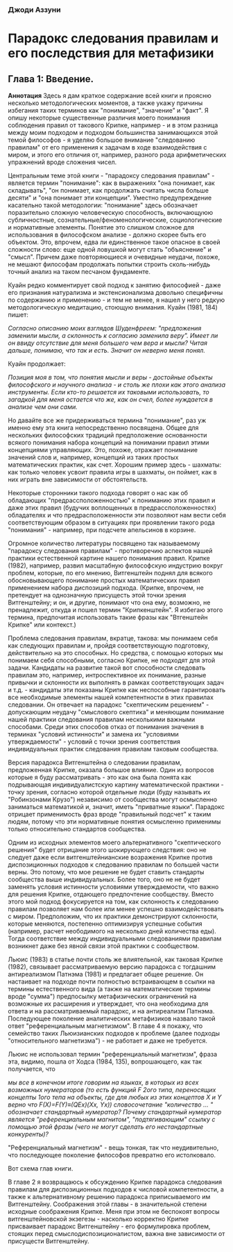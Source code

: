 ### Джоди Аззуни

# Парадокс следования правилам и его последствия для метафизики

## Глава 1: Введение.

**Аннотация** Здесь я дам краткое содержание всей книги и проясню несколько методологических моментов, а также укажу причины избегания таких терминов как "понимание", "значение" и "факт". Я опишу некоторые существенные различия моего понимания соблюдения правил от такового Крипке, например - и в этом разница между моим подходом и подходом большинства занимающихся этой темой философов - я уделяю большое внимание "следованию правилам" от его применения к задачам в ходе взаимодействия с миром, и этого его отличия от, например, разного рода арифметических упражнений вроде сложения чисел.

Центральным теме этой книги - "парадоксу следования правилам" - является термин "понимание": как в выражениях "она понимает, как складывать", "он понимает, как продолжать считать числа больше десяти" и "она понимает эти концепции". Уместно предупреждение касательно такой методологии: "понимание" здесь обозначает поразительно сложную человеческую способность, включающуюю субличностные, сознательные/феноменологические, социологические и нормативные элементы. Понятие это слишком сложное для использования в философском анализе - должно скорее быть его объектом. Это, впрочем, едва ли единственное такое опасное в своей сложности слово: еще одной ловушкой могут стать "объяснение" и "смысл". Причем даже повторяющиеся и очевидные неудачи, похоже, не мешают философам продолжать попытки строить сколь-нибудь точный анализ на таком песчаном фундаменте.

Куайн редко комментирует свой подход к занятию философией - даже его признания натурализма и экстенсионализма довольно специфичны по содержанию и применению - и тем не менее, я нашел у него редкую методологическую медитацию, стоющую внимания. Куайн (1981, 184) пишет:

_Согласно описанию моих взглядов Шуденфреем: "предложения заменили мысли, а склонность к согласию заменила веру". Имеет ли он ввиду отсутствие для меня большего чем вера и мысли? Читая дальше, понимаю, что так и есть. Значит он неверно меня понял._

Куайн продолжает:

_Позиция моя в том, что понятия мысли и веры - достойные объекты философского и научного анализа - и столь же плохи как этого анализа инструменты. Если кто-то решается их таковыми использовать, то загадкой для меня остается что же, как он счел, более нуждается в анализе чем они сами._

Но давайте все же придерживаться термина "понимание", раз уж именно ему эта книга непосредственно посвящена. Общее для нескольких философских традиций предположение основанности всякого понимания набора концепций на понимании правил этими концепциями управляющих. Это, похоже, отражает понимание значений слов и, например, концепций из таких простых математических практик, как счет. Хорошим пример здесь - шахматы: как только человек усвоит правила игры в шахматы, он поймет, как в них играть вне зависимости от обстоятельств.

Некоторые сторонники такого подхода говорят о нас как об обладающих "предрассположенностью" к пониманию этих правил и даже этих правил (будучих воплощенных в предрассположенностях) обладателях и что предрасположенности эти позволяют нам вести себя соответствующим образом в ситуациях при проявлении такого рода "понимания" - например, при подсчете апельсинов в корзине.

Огромное количество литературы посвящено так называемому "парадоксу следования правилам" - противоречию аспектов нашей практики естественной картине нашего понимания правил. Крипке (1982), например, развил масштабную философскую индустрию вокруг проблем, которые, по его мнению, Витгенштейн поднял для всякого обосновывающего понимание простых математических правил применением набора диспозиций подхода. (Крипке, впрочем, не претендует на однозначную присущесть этой точки зрения Витгенштейну; и он, и другие, понимают что она ему, возможно, не пренадлежит, откуда и пошел термин "Крипкенштейн". Я избегаю этого термина, предпочитая использовать такие фразы как "Втгенштейн Крипке" или контекст.)

Проблема следования правилам, вкратце, такова: мы понимаем себя как следующих правилам и, пройдя соответствующую подготовку, действительно на это способных. Но средства, с помощью которых мы понимаем себя способными, согласно Крипке, не подходят для этой задачи. Кандидаты на развитие такой вот способности следовать правилам это, например, интроспективное их понимание, разные привычки и склонности их выполнять в рамках соответствующих задач и т.д. - кандидаты эти показаны Крипке как неспособные гарантировать все необходимые элементы нашей компетентности в этих правилах следовании. Он отвечает на парадокс "скептическим решением" - допускающим неудачу "смыслового скептика" и меняющим понимание нашей практики следования правилам несколькими важными способами. Среди этих способов отказ от понимания значения в терминах "условий истинности" и замена их "условиями утверждаемости" - условий с точки зрения соответствия индивидуальных практик следования правилам таковым сообщества.

Версия парадокса Витгенштейна о следовании правилам, предложенная Крипке, оказала большое влияние. Один из вопросов которые я буду рассматривать - это как она была понята как подрывающая индивидуалистскую картину математической практики - точку зрения, согласно которой отдельные люди (буду называть их "Робинзонами Крузо") независимо от сообщества могут осмысленно заниматься математикой и, значит, иметь "приватные языки". Парадокс отрицает применимость фраз вроде "правильный подсчет" к таким людям, потому что эти нормативные понятия осмысленно применимы только относительно стандартов сообщества.

Одним из исходных элементов моего альтернативного "скептического решения" будет отрицание этого шокирующего следствия: оно не следует даже если витгенштейнианские возражения Крипке против диспозиционных подходов к следованию правилам по большей части верны. Это потому, что мое решение не будет ставить стандарты сообщества выше индивидуальных. Более того, оно не не будет заменять условия истинности условиями утверждаемости, что важно для решения Крипке, отдающего предпочтение сообществу. Вместо этого мой подход фокусируется на том, как склонность к следованию правилам позволяет нам более или менее успешно взаимодействовать с миром. Предположим, что их практики демонстрируют склонности, которые меняются, постепенно оптимизируя успешные события (например, расчет неободимого на несколько дней количества еды). Тогда соответствие между индивидуальными следованиями правилам возникнет даже без явной связи этой практики с сообществом.

Льюис (1983) в статье почти столь же влиятельной, как таковая Крипке (1982), связывает рассматриваемую версию парадокса с тогдашним антиреализмом Патнэма (1981) и предлагает общее решение. Он настаивает на подходе почти полностью встраивающем в ссылки на термины естественного вида (а также на математические термины вроде "сумма") предпосылку метафизических ограничений на возможные их расширения и утверждает, что она необходима для ответа и на рассматриваемый парадокс, и на антиреализм Патнэма. Последующее поколение аналитических метафизиков назвало такой ответ "референциальным магнетизмом". В главе 4 я покажу, что семейство таких Льюизианских подходов к проблеме (далее подходы "относительного магнетизма") - не работает и даже не требуется.

Льюис не использовал термин "референциальный магнетизм", фраза эта, видимо, пошла от Ходса (1984, 135), вопрошающего, как так получается, что

_мы все в конечном итоге говорим на языках, в которых из всех возможных нумераторов (то есть функций F 2ого типа, переносящих концепты 1ого тепа на объекты, где для любых из этих концептов X и Y верно что F(X)=F(Y)≡(QEx)(Xx, Yx)) словосочетание "количество ... " обозначает стандартный нумератор? Почему стандартный нумератор является "референциальным магнитом", "подтягивающим" ссылку с помощью этой фразы (чего не могут сделать его нестандартные конкуренты)?_

"Референциальный магнетизм" - вещь тонкая, так что неудивительно, что последующее поколение философов превратно его истолковало.

Вот схема глав книги.

В главе 2 я возвращаюсь к обсуждению Крипке парадокса следования правилам для диспозиционных подходов к числовой компетентности, а также к альтернативному решению парадокса приписываемого им Витгенштейну. Соображения этой главы - в значительной степени исходные соображения Крипке. Меня при этом не беспокоят вопросы витгенштейновской экзегезы - насколько корректно Крипке присваивает парадокс Витгенштейну - его формулировка проблем, стоящих перед смыслодиспозиционалистом, важна вне зависимости от присущести Витгенштейну.

